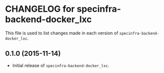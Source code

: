 # CHANGELOG for specinfra-backend-docker_lxc

This file is used to list changes made in each version of `specinfra-backend-docker_lxc`.

## 0.1.0 (2015-11-14)

* Initial release of `specinfra-backend-docker_lxc`.
